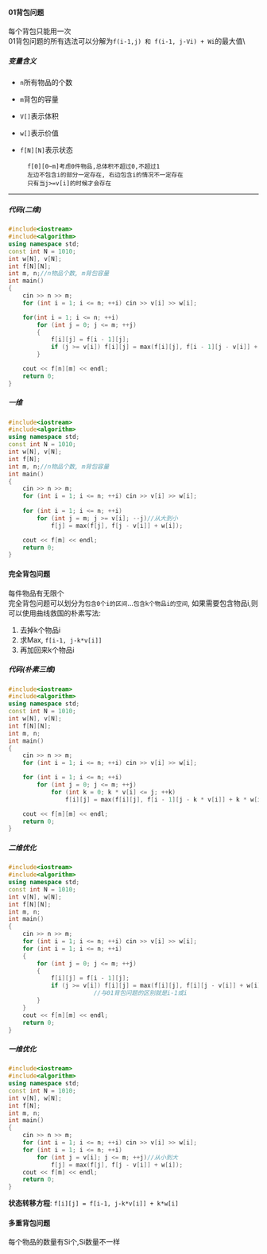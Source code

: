 #### 01背包问题
每个背包只能用一次\
01背包问题的所有选法可以分解为`f(i-1,j) 和 f(i-1, j-Vi) + Wi`的最大值\

##### 变量含义
- `n`所有物品的个数
- `m`背包的容量
- `V[]`表示体积
- `w[]`表示价值
- `f[N][N]`表示状态

        f[0][0~m]考虑0件物品,总体积不超过0,不超过1
        左边不包含i的部分一定存在, 右边包含i的情况不一定存在
        只有当j>=v[i]的时候才会存在
---
##### 代码(二维)
```c++
#include<iostream>
#include<algorithm>
using namespace std;
const int N = 1010;
int w[N], v[N];
int f[N][N];
int m, n;//n物品个数, m背包容量
int main()
{
	cin >> n >> m;
	for (int i = 1; i <= n; ++i) cin >> v[i] >> w[i];

	for(int i = 1; i <= n; ++i)
		for (int j = 0; j <= m; ++j)
		{
			f[i][j] = f[i - 1][j];
			if (j >= v[i]) f[i][j] = max(f[i][j], f[i - 1][j - v[i]] + w[i]);
		}

	cout << f[n][m] << endl;
	return 0;
}
```
##### 一维
```c++
#include<iostream>
#include<algorithm>
using namespace std;
const int N = 1010;
int w[N], v[N];
int f[N];
int m, n;//n物品个数, m背包容量
int main()
{
	cin >> n >> m;
	for (int i = 1; i <= n; ++i) cin >> v[i] >> w[i];
	
	for (int i = 1; i <= n; ++i)
		for (int j = m; j >= v[i]; --j)//从大到小
			f[j] = max(f[j], f[j - v[i]] + w[i]);

	cout << f[m] << endl;
	return 0;
}
```
#### 完全背包问题
每件物品有无限个\
完全背包问题可以划分为`包含0个i的区间`...`包含k个物品i的空间`, 如果需要包含物品i,则可以使用曲线救国的朴素写法:
1. 去掉k个物品i
2. 求Max, `f[i-1, j-k*v[i]]`
3. 再加回来k个物品i
##### 代码(朴素三维)
```c++
#include<iostream>
#include<algorithm>
using namespace std;
const int N = 1010;
int w[N], v[N];
int f[N][N];
int m, n;
int main()
{
	cin >> n >> m;
	for (int i = 1; i <= n; ++i) cin >> v[i] >> w[i];

	for (int i = 1; i <= n; ++i)
		for (int j = 0; j <= m; ++j)
			for (int k = 0; k * v[i] <= j; ++k)
				f[i][j] = max(f[i][j], f[i - 1][j - k * v[i]] + k * w[i]);

	cout << f[n][m] << endl;
	return 0;
}
```
##### 二维优化
```c++
#include<iostream>
#include<algorithm>
using namespace std;
const int N = 1010;
int v[N], w[N];
int f[N][N];
int m, n;
int main()
{
	cin >> n >> m;
	for (int i = 1; i <= n; ++i) cin >> v[i] >> w[i];
	for (int i = 1; i <= n; ++i)
	{
		for (int j = 0; j <= m; ++j)
		{
			f[i][j] = f[i - 1][j];
			if (j >= v[i]) f[i][j] = max(f[i][j], f[i][j - v[i]] + w[i]);
                        //与01背包问题的区别就是i-1或i
		}
	}
	cout << f[n][m] << endl;
	return 0;
}
```
##### 一维优化
```c++
#include<iostream>
#include<algorithm>
using namespace std;
const int N = 1010;
int v[N], w[N];
int f[N];
int m, n;
int main()
{
	cin >> n >> m;
	for (int i = 1; i <= n; ++i) cin >> v[i] >> w[i];
	for (int i = 1; i <= n; ++i)
		for (int j = v[i]; j <= m; ++j)//从小到大
			f[j] = max(f[j], f[j - v[i]] + w[i]);
	cout << f[m] << endl;
	return 0;
}
```
**状态转移方程**: `f[i][j] = f[i-1, j-k*v[i]] + k*w[i]`
#### 多重背包问题
每个物品的数量有Si个,Si数量不一样

